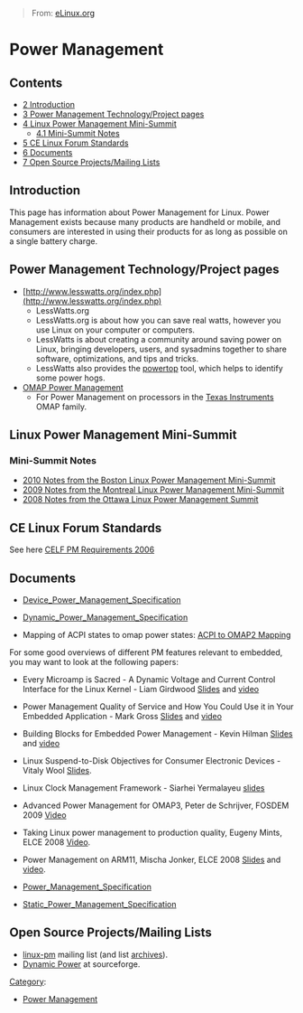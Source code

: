 > From: [eLinux.org](http://eLinux.org/Power_Management "http://eLinux.org/Power_Management")


# Power Management



## Contents

-   [2 Introduction](#introduction)
-   [3 Power Management Technology/Project
    pages](#power-management-technology-project-pages)
-   [4 Linux Power Management
    Mini-Summit](#linux-power-management-mini-summit)
    -   [4.1 Mini-Summit Notes](#mini-summit-notes)
-   [5 CE Linux Forum Standards](#ce-linux-forum-standards)
-   [6 Documents](#documents)
-   [7 Open Source Projects/Mailing
    Lists](#open-source-projects-mailing-lists)


## Introduction

This page has information about Power Management for Linux. Power
Management exists because many products are handheld or mobile, and
consumers are interested in using their products for as long as possible
on a single battery charge.

## Power Management Technology/Project pages

-   [http://www.lesswatts.org/index.php](http://www.lesswatts.org/index.php)
    - LessWatts.org
    -   LessWatts.org is about how you can save real watts, however you
        use Linux on your computer or computers.
    -   LessWatts is about creating a community around saving power on
        Linux, bringing developers, users, and sysadmins together to
        share software, optimizations, and tips and tricks.
    -   LessWatts also provides the
        [powertop](http://www.lesswatts.org/projects/powertop/) tool,
        which helps to identify some power hogs.
-   [OMAP Power
    Management](../.././dev_portals/Power_Management/OMAP_Power_Management/OMAP_Power_Management.md "OMAP Power Management")
    -   For Power Management on processors in the [Texas
        Instruments](../.././dev_portals/Power_Management/Texas_Instruments/Texas_Instruments.md "Texas Instruments") OMAP
        family.

## Linux Power Management Mini-Summit

### Mini-Summit Notes

-   [2010 Notes from the Boston Linux Power Management
    Mini-Summit](http://lwn.net/Articles/400465/)
-   [2009 Notes from the Montreal Linux Power Management
    Mini-Summit](http://lwn.net/Articles/345007/)
-   [2008 Notes from the Ottawa Linux Power Management
    Summit](http://lwn.net/Articles/292447/)

## CE Linux Forum Standards

See here [CELF PM Requirements
2006](http://www.elinux.org/CELF_PM_Requirements_2006)

## Documents

-   [Device\_Power\_Management\_Specification](../.././dev_portals/Power_Management/Device_Power_Management_Specification/Device_Power_Management_Specification.md "Device Power Management Specification")

-   [Dynamic\_Power\_Management\_Specification](../.././dev_portals/Power_Management/Dynamic_Power_Management_Specification/Dynamic_Power_Management_Specification.md "Dynamic Power Management Specification")

-   Mapping of ACPI states to omap power states: [ACPI to OMAP2
    Mapping](http://eLinux.org/images/0/02/Acpi-to-omap2-mapping.pdf "Acpi-to-omap2-mapping.pdf")

For some good overviews of different PM features relevant to embedded,
you may want to look at the following papers:

-   Every Microamp is Sacred - A Dynamic Voltage and Current Control
    Interface for the Linux Kernel - Liam Girdwood
    [Slides](http://www.celinux.org/elc08_presentations/regulator-api-celf.pdf)
    and
    [video](http://free-electrons.com/pub/video/2008/elc/elc2008-liam-girdwood-every-microamp-is-sacred.ogg)

-   Power Management Quality of Service and How You Could Use it in Your
    Embedded Application - Mark Gross
    [Slides](http://www.celinux.org/elc08_presentations/elc2008_pm_qos_slides.pdf)
    and
    [video](http://free-electrons.com/pub/video/2008/elc/elc2008-mark-gross-power-management.ogg)

-   Building Blocks for Embedded Power Management - Kevin Hilman
    [Slides](http://www.celinux.org/elc08_presentations/PM_Building_Blocks1.pdf)
    and
    [video](http://free-electrons.com/pub/video/2008/fosdem/fosdem2008-kevin-hilman-power-management.ogg)

-   Linux Suspend-to-Disk Objectives for Consumer Electronic Devices -
    Vitaly Wool
    [Slides](http://tree.celinuxforum.org/CelfPubWiki/ELCEurope2007Presentations?action=AttachFile&do=view&target=std.pdf).

-   Linux Clock Management Framework - Siarhei Yermalayeu
    [slides](http://tree.celinuxforum.org/CelfPubWiki/ELCEurope2007Presentations?action=AttachFile&do=view&target=ELC_2007_Linux_clock_fmw.pdf)

-   Advanced Power Management for OMAP3, Peter de Schrijver, FOSDEM 2009
    [Video](http://free-electrons.com/pub/video/2009/fosdem/fosdem2009-schrijver-advanced-pm-omap3.ogv)

-   Taking Linux power management to production quality, Eugeny Mints,
    ELCE 2008
    [Video](http://free-electrons.com/pub/video/2008/elce/elce2008-mints-linux-pm-production-quality.ogv).

-   Power Management on ARM11, Mischa Jonker, ELCE 2008
    [Slides](http://tree.celinuxforum.org/CelfPubWiki/ELCEurope2008Presentations?action=AttachFile&do=get&target=MischaJonker_ARM11_power_management_CELF_ELC_2008.pdf)
    and
    [video](http://free-electrons.com/pub/video/2008/elce/elce2008-jonker-power-management-arm11.ogv).

-   [Power\_Management\_Specification](../.././dev_portals/Power_Management/Power_Management_Specification/Power_Management_Specification.md "Power Management Specification")

-   [Static\_Power\_Management\_Specification](../.././dev_portals/Power_Management/Static_Power_Management_Specification/Static_Power_Management_Specification.md "Static Power Management Specification")

## Open Source Projects/Mailing Lists

-   [linux-pm](https://lists.osdl.org/mailman/listinfo/linux-pm) mailing
    list (and list
    [archives](http://lists.osdl.org/pipermail/linux-pm/)).
-   [Dynamic Power](http://dynamicpower.sourceforge.net) at sourceforge.


[Category](http://eLinux.org/Special:Categories "Special:Categories"):

-   [Power
    Management](http://eLinux.org/Category:Power_Management "Category:Power Management")

